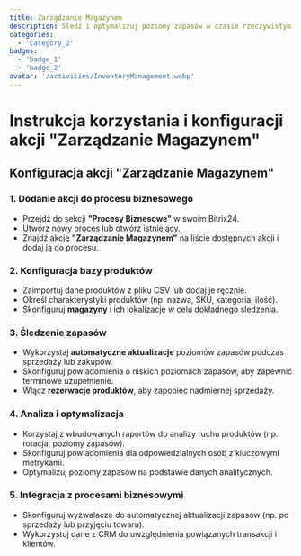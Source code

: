 ```yaml
---
title: Zarządzanie Magazynem
description: Śledź i optymalizuj poziomy zapasów w czasie rzeczywistym.
categories: 
  - 'category_2'
badges: 
  - 'badge_1'
  - 'badge_2'
avatar: '/activities/InventoryManagement.webp'
---
```

# Instrukcja korzystania i konfiguracji akcji "Zarządzanie Magazynem"

## **Konfiguracja akcji "Zarządzanie Magazynem"**

### 1. Dodanie akcji do procesu biznesowego
- Przejdź do sekcji **"Procesy Biznesowe"** w swoim Bitrix24.
- Utwórz nowy proces lub otwórz istniejący.
- Znajdź akcję **"Zarządzanie Magazynem"** na liście dostępnych akcji i dodaj ją do procesu.

### 2. Konfiguracja bazy produktów
- Zaimportuj dane produktów z pliku CSV lub dodaj je ręcznie.
- Określ charakterystyki produktów (np. nazwa, SKU, kategoria, ilość).
- Skonfiguruj **magazyny** i ich lokalizacje w celu dokładnego śledzenia.

### 3. Śledzenie zapasów
- Wykorzystaj **automatyczne aktualizacje** poziomów zapasów podczas sprzedaży lub zakupów.
- Skonfiguruj powiadomienia o niskich poziomach zapasów, aby zapewnić terminowe uzupełnienie.
- Włącz **rezerwacje produktów**, aby zapobiec nadmiernej sprzedaży.

### 4. Analiza i optymalizacja
- Korzystaj z wbudowanych raportów do analizy ruchu produktów (np. rotacja, poziomy zapasów).
- Skonfiguruj powiadomienia dla odpowiedzialnych osób z kluczowymi metrykami.
- Optymalizuj poziomy zapasów na podstawie danych analitycznych.

### 5. Integracja z procesami biznesowymi
- Skonfiguruj wyzwalacze do automatycznej aktualizacji zapasów (np. po sprzedaży lub przyjęciu towaru).
- Wykorzystuj dane z CRM do uwzględnienia powiązanych transakcji i klientów.